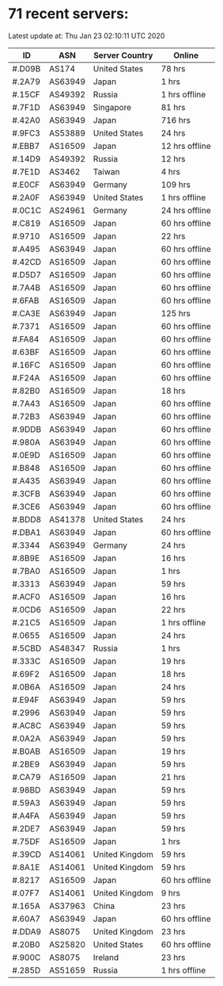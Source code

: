 # 71 recent servers:

Latest update at: Thu Jan 23 02:10:11 UTC 2020

| ID | ASN | Server Country | Online |
| -- | --- | -------------- | ------ |
| #.D09B | AS174 | United States | 78 hrs |
| #.2A79 | AS63949 | Japan | 1 hrs |
| #.15CF | AS49392 | Russia | 1 hrs offline |
| #.7F1D | AS63949 | Singapore | 81 hrs |
| #.42A0 | AS63949 | Japan | 716 hrs |
| #.9FC3 | AS53889 | United States | 24 hrs |
| #.EBB7 | AS16509 | Japan | 12 hrs offline |
| #.14D9 | AS49392 | Russia | 12 hrs |
| #.7E1D | AS3462 | Taiwan | 4 hrs |
| #.E0CF | AS63949 | Germany | 109 hrs |
| #.2A0F | AS63949 | United States | 1 hrs offline |
| #.0C1C | AS24961 | Germany | 24 hrs offline |
| #.C819 | AS16509 | Japan | 60 hrs offline |
| #.9710 | AS16509 | Japan | 22 hrs |
| #.A495 | AS63949 | Japan | 60 hrs offline |
| #.42CD | AS16509 | Japan | 60 hrs offline |
| #.D5D7 | AS16509 | Japan | 60 hrs offline |
| #.7A4B | AS16509 | Japan | 60 hrs offline |
| #.6FAB | AS16509 | Japan | 60 hrs offline |
| #.CA3E | AS63949 | Japan | 125 hrs |
| #.7371 | AS16509 | Japan | 60 hrs offline |
| #.FA84 | AS16509 | Japan | 60 hrs offline |
| #.63BF | AS16509 | Japan | 60 hrs offline |
| #.16FC | AS16509 | Japan | 60 hrs offline |
| #.F24A | AS16509 | Japan | 60 hrs offline |
| #.82B0 | AS16509 | Japan | 18 hrs |
| #.7A43 | AS16509 | Japan | 60 hrs offline |
| #.72B3 | AS63949 | Japan | 60 hrs offline |
| #.9DDB | AS63949 | Japan | 60 hrs offline |
| #.980A | AS63949 | Japan | 60 hrs offline |
| #.0E9D | AS16509 | Japan | 60 hrs offline |
| #.B848 | AS16509 | Japan | 60 hrs offline |
| #.A435 | AS63949 | Japan | 60 hrs offline |
| #.3CFB | AS63949 | Japan | 60 hrs offline |
| #.3CE6 | AS63949 | Japan | 60 hrs offline |
| #.BDD8 | AS41378 | United States | 24 hrs |
| #.DBA1 | AS63949 | Japan | 60 hrs offline |
| #.3344 | AS63949 | Germany | 24 hrs |
| #.8B9E | AS16509 | Japan | 16 hrs |
| #.7BA0 | AS16509 | Japan | 1 hrs |
| #.3313 | AS63949 | Japan | 59 hrs |
| #.ACF0 | AS16509 | Japan | 16 hrs |
| #.0CD6 | AS16509 | Japan | 22 hrs |
| #.21C5 | AS16509 | Japan | 1 hrs offline |
| #.0655 | AS16509 | Japan | 24 hrs |
| #.5CBD | AS48347 | Russia | 1 hrs |
| #.333C | AS16509 | Japan | 19 hrs |
| #.69F2 | AS16509 | Japan | 18 hrs |
| #.0B6A | AS16509 | Japan | 24 hrs |
| #.E94F | AS63949 | Japan | 59 hrs |
| #.2996 | AS63949 | Japan | 59 hrs |
| #.AC8C | AS63949 | Japan | 59 hrs |
| #.0A2A | AS63949 | Japan | 59 hrs |
| #.B0AB | AS16509 | Japan | 19 hrs |
| #.2BE9 | AS63949 | Japan | 59 hrs |
| #.CA79 | AS16509 | Japan | 21 hrs |
| #.98BD | AS63949 | Japan | 59 hrs |
| #.59A3 | AS63949 | Japan | 59 hrs |
| #.A4FA | AS63949 | Japan | 59 hrs |
| #.2DE7 | AS63949 | Japan | 59 hrs |
| #.75DF | AS16509 | Japan | 1 hrs |
| #.39CD | AS14061 | United Kingdom | 59 hrs |
| #.8A1E | AS14061 | United Kingdom | 59 hrs |
| #.8217 | AS16509 | Japan | 60 hrs offline |
| #.07F7 | AS14061 | United Kingdom | 9 hrs |
| #.165A | AS37963 | China | 23 hrs |
| #.60A7 | AS63949 | Japan | 60 hrs offline |
| #.DDA9 | AS8075 | United Kingdom | 23 hrs |
| #.20B0 | AS25820 | United States | 60 hrs offline |
| #.900C | AS8075 | Ireland | 23 hrs |
| #.285D | AS51659 | Russia | 1 hrs offline |

